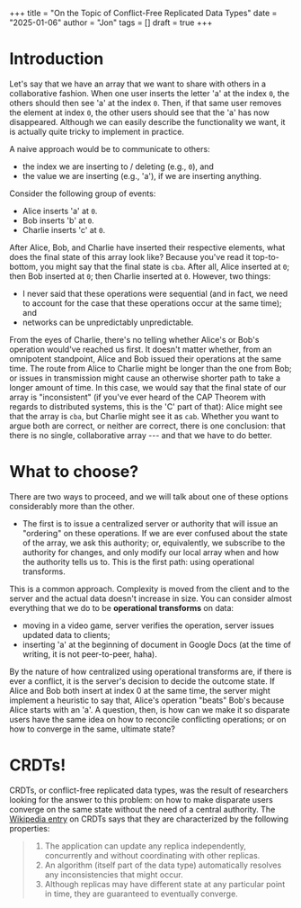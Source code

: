 +++
title  = "On the Topic of Conflict-Free Replicated Data Types"
date   = "2025-01-06"
author = "Jon"
tags   = []
draft  = true
+++

# Introduction

Let's say that we have an array that we want to share with others in a collaborative fashion. When one user inserts the letter 'a' at the index `0`, the others should then see 'a' at the index `0`. Then, if that same user removes the element at index `0`, the other users should see that the 'a' has now disappeared. Although we can easily describe the functionality we want, it is actually quite tricky to implement in practice.

A naive approach would be to communicate to others:

- the index we are inserting to / deleting (e.g., `0`), and
- the value we are inserting (e.g., 'a'), if we are inserting anything.

Consider the following group of events:

- Alice inserts 'a' at `0`.
- Bob inserts 'b' at `0`.
- Charlie inserts 'c' at `0`.

After Alice, Bob, and Charlie have inserted their respective elements, what does the final state of this array look like? Because you've read it top-to-bottom, you might say that the final state is `cba`. After all, Alice inserted at `0`; then Bob inserted at `0`; then Charlie inserted at `0`. However, two things:

- I never said that these operations were sequential (and in fact, we need to account for the case that these operations occur at the same time); and
- networks can be unpredictably unpredictable.

From the eyes of Charlie, there's no telling whether Alice's or Bob's operation would've reached us first. It doesn't matter whether, from an omnipotent standpoint, Alice and Bob issued their operations at the same time. The route from Alice to Charlie might be longer than the one from Bob; or issues in transmission might cause an otherwise shorter path to take a longer amount of time. In this case, we would say that the final state of our array is "inconsistent" (if you've ever heard of the CAP Theorem with regards to distributed systems, this is the 'C' part of that): Alice might see that the array is `cba`, but Charlie might see it as `cab`. Whether you want to argue both are correct, or neither are correct, there is one conclusion: that there is no single, collaborative array --- and that we have to do better.

# What to choose?

There are two ways to proceed, and we will talk about one of these options considerably more than the other.

- The first is to issue a centralized server or authority that will issue an "ordering" on these operations. If we are ever confused about the state of the array, we ask this authority; or, equivalently, we subscribe to the authority for changes, and only modify our local array when and how the authority tells us to. This is the first path: using operational transforms.

This is a common approach. Complexity is moved from the client and to the server and the actual data doesn't increase in size. You can consider almost everything that we do to be **operational transforms** on data:

- moving in a video game, server verifies the operation, server issues updated data to clients;
- inserting 'a' at the beginning of document in Google Docs (at the time of writing, it is not peer-to-peer, haha).

By the nature of how centralized using operational transforms are, if there is ever a conflict, it is the server's decision to decide the outcome state. If Alice and Bob both insert at index 0 at the same time, the server might implement a heuristic to say that, Alice's operation "beats" Bob's because Alice starts with an 'a'. A question, then, is how can we make it so disparate users have the same idea on how to reconcile conflicting operations; or on how to converge in the same, ultimate state?

# CRDTs!

CRDTs, or conflict-free replicated data types, was the result of researchers looking for the answer to this problem: on how to make disparate users converge on the same state without the need of a central authority. The [Wikipedia entry](https://en.wikipedia.org/wiki/Conflict-free_replicated_data_type) on CRDTs says that they are characterized by the following properties:

> 1. The application can update any replica independently, concurrently and without coordinating with other replicas.
> 2. An algorithm (itself part of the data type) automatically resolves any inconsistencies that might occur.
> 3. Although replicas may have different state at any particular point in time, they are guaranteed to eventually converge.
